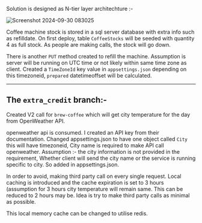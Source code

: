 Solution is designed as N-tier layer architechture :-

![Screenshot 2024-09-30 083025](https://github.com/user-attachments/assets/2cc711c4-922a-4ba7-b927-70a5adcf9f2b)



Coffee machine stock is stored in a sql server database with extra info such as refilldate. On first deploy, table `CoffeeStocks` will be seeded with quantity 4 as full stock.
As people are making calls, the stock will go down. 

There is another `PUT` method created to refill the machine.
Assumption is server will be running on UTC time or not likely within same time zone as client. Created a `TimeZoneId` key value in `appsettings.json` depending on this timezoneid, 
`prepared` datetimeoffset will be calculated.

-------------------------------------

The `extra_credit` branch:- 
--------------------------------------
Created V2 call for `brew-coffee` which will get city temperature for the day from OpenWeather API.

openweather api is consumed. I created an API key from their documentation. Changed appsettings.json to have one object called `City` this will have timezoneid, City name is required to make API call openweather. Assumption :- the city information is not provided in the requirement, Whether client will send the city name or the service is running specific to city. 
So added in appsettings.json.

In order to avoid, making third party call on every single request. Local caching is introduced and the cache expiration is set to 3 hours (assumption for 3 hours city temperature will remain same.
This can be reduced to 2 hours may be. Idea is try to make third party calls as minimal as possible.

This local memory cache can be changed to utilise redis.
